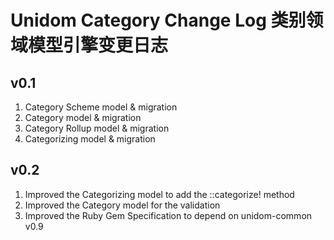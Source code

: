 # Unidom Category Change Log 类别领域模型引擎变更日志

## v0.1
1. Category Scheme model & migration
2. Category model & migration
3. Category Rollup model & migration
4. Categorizing model & migration

## v0.2
1. Improved the Categorizing model to add the ::categorize! method
2. Improved the Category model for the validation
3. Improved the Ruby Gem Specification to depend on unidom-common v0.9

